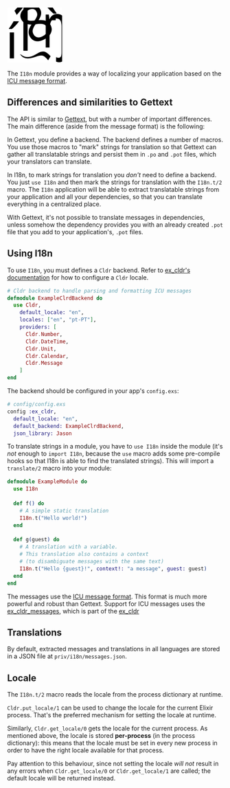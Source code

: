 ![Logo](priv/logo.svg)

The `I18n` module provides a way of localizing your application
based on the [ICU message format](https://unicode-org.github.io/icu/).

## Differences and similarities to Gettext

The API is similar to [Gettext](https://hexdocs.pm/gettext/Gettext.html),
but with a number of important differences.
The main difference (aside from the message format) is the following:

In Gettext, you define a backend.
The backend defines a number of macros.
You use those macros to "mark" strings for translation
so that Gettext can gather all translatable strings and persist them
in `.po` and `.pot` files, which your translators can translate.

In I18n, to mark strings for translation you *don't* need
to define a backend.
You just `use I18n` and then mark the strings for translation
with the `I18n.t/2` macro.
The `I18n` application will be able to extract translatable strings from your
application and all your dependencies, so that you can translate
everything in a centralized place.

With Gettext, it's not possible to translate messages in dependencies,
unless somehow the dependency provides you with an already created `.pot`
file that you add to your application's, `.pot` files.
## Using I18n

To use `I18n`, you must defines a `Cldr` backend.
Refer to [ex_cldr's documentation](https://hexdocs.pm/ex_cldr/readme.html#introduction) for how to configure a `Cldr` locale.

```elixir
# Cldr backend to handle parsing and formatting ICU messages
defmodule ExampleClrdBackend do
  use Cldr,
    default_locale: "en",
    locales: ["en", "pt-PT"],
    providers: [
      Cldr.Number,
      Cldr.DateTime,
      Cldr.Unit,
      Cldr.Calendar,
      Cldr.Message
    ]
end
```

The backend should be configured in your app's `config.exs`:

```elixir
# config/config.exs
config :ex_cldr,
  default_locale: "en",
  default_backend: ExampleClrdBackend,
  json_library: Jason
```

To translate strings in a module, you have to `use I18n` inside the module
(it's *not* enough to `import I18n`, because the `use` macro adds some
pre-compile hooks so that I18n is able to find the translated strings).
This will import a `translate/2` macro into your module:

```elixir
defmodule ExampleModule do
  use I18n

  def f() do
    # A simple static translation
    I18n.t("Hello world!")
  end

  def g(guest) do
    # A translation with a variable.
    # This translation also contains a context
    # (to disambiguate messages with the same text)
    I18n.t("Hello {guest}!", context!: "a message", guest: guest)
  end
end
```

The messages use the [ICU message format](https://unicode-org.github.io/icu/).
This format is much more powerful and robust than Gettext.
Support for ICU messages uses the
[ex_cldr_messages](https://hexdocs.pm/ex_cldr_messages/readme.html),
which is part of the [ex_cldr](https://hexdocs.pm/ex_cldr/readme.html)

## Translations

By default, extracted messages and translations in all languages are stored in a JSON file at `priv/i18n/messages.json`.
## Locale

The `I18n.t/2` macro reads the locale from the process dictionary at runtime.

`Cldr.put_locale/1` can be used to change the locale for
the current Elixir process. That's the preferred mechanism for setting the
locale at runtime.

Similarly, `Cldr.get_locale/0` gets the locale for the
current process. As mentioned above, the locale is stored **per-process**
(in the process dictionary): this means that the locale must be set
in every new process in order to have the right locale available for that process.

Pay attention to this behaviour, since not setting the locale *will not*
result in any errors when `Cldr.get_locale/0` or `Cldr.get_locale/1`
are called; the default locale will be returned instead.